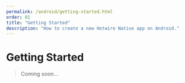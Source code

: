 ```yaml
---
permalink: /android/getting-started.html
order: 01
title: "Getting Started"
description: "How to create a new Hotwire Native app on Android."
---
```


# Getting Started

> Coming soon...
